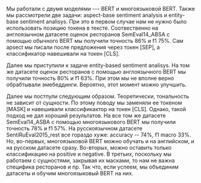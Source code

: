Мы работали с двумя моделями --- BERT и многоязыковой BERT. Также мы рассмотрели две задачи: aspect-base sentiment analysis и entity-base sentiment analisys. При это в первом случае нам не нужно было использовать позицию токена в тексте. Соотвественно на англоязычном датасете оценок ресторанов SemEval14_ABSA с помощью обычного BERT мы получили точность 86% и f1 75%. Сам apsect мы писали после предложения через токен [SEP], а классификатор навешивали на токен [CLS].

Далее мы приступили к задаче entity-based sentiment analisys. На том же датасете оценок ресторанов с помощью англоязычного BERT мы получили точность 80% и f1 63%. При этом мы не вполне верно обрабтывали эмебеддинги. Вероятно, этот момент можно улучшить.

Далее мы постпули следующим образом. Теоретически, тональность не зависит от сущности. По этому поводу мы заменяли ее токеном [MASK] и навешивали классификактор на токен [CLS]. Однако, такой подход не дал хороший результатов. На все том же датасете SemEval14_ASBA с помощью многоязыкового BERT мы получили точность 78% и f1 57%. На русскоязычном датасете SentiRuEval2015_rest все гораздо хуже: accuracy -- 74%, f1 macro 33%. Но, во-первых, многоязыковой BERT можно обучать и на английском, и на русском датасете сразу. Во-вторых, можно оставить только классификацию на positive и negative. В третьих, поскольку мы работаем с сущностями, закрывая их масками, то нам не важна специфика ресторанов и пр. Так что, если успеем, мы объединим датасеты и обучим многоязыковый BERT на них.
